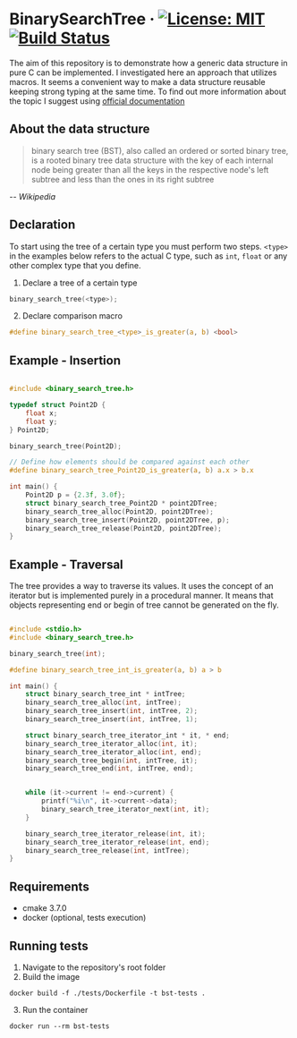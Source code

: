 # BinarySearchTree &middot; [![License: MIT](https://img.shields.io/badge/License-MIT-yellow.svg)](https://opensource.org/licenses/MIT) [![Build Status](https://travis-ci.org/mateuszstompor/BinarySearchTree.svg?branch=master)](https://travis-ci.org/mateuszstompor/BinarySearchTree)

The aim of this repository is to demonstrate how a generic data structure in pure C can be implemented.
I investigated here an approach that utilizes macros.
It seems a convenient way to make a data structure reusable keeping strong typing at the same time.
To find out more information about the topic I suggest using [official documentation](https://gcc.gnu.org/onlinedocs/cpp/Macros.html)

## About the data structure
> binary search tree (BST), also called an ordered or sorted binary tree, is a rooted binary tree data structure with the key of each internal node being greater than all the keys in the respective node's left subtree and less than the ones in its right subtree

-- <cite>Wikipedia</cite>


## Declaration
To start using the tree of a certain type you must perform two steps. 
`<type>` in the examples below refers to the actual C type, such as `int`, `float` or any other complex type that you define.
1. Declare a tree of a certain type
```c
binary_search_tree(<type>);
```
2. Declare comparison macro
```c
#define binary_search_tree_<type>_is_greater(a, b) <bool>
```

## Example - Insertion
```c

#include <binary_search_tree.h>

typedef struct Point2D {
    float x;
    float y;
} Point2D;

binary_search_tree(Point2D);

// Define how elements should be compared against each other
#define binary_search_tree_Point2D_is_greater(a, b) a.x > b.x

int main() {
    Point2D p = {2.3f, 3.0f};
    struct binary_search_tree_Point2D * point2DTree;
    binary_search_tree_alloc(Point2D, point2DTree);
    binary_search_tree_insert(Point2D, point2DTree, p);
    binary_search_tree_release(Point2D, point2DTree);
}

```

## Example - Traversal
The tree provides a way to traverse its values.
It uses the concept of an iterator but is implemented purely in a procedural manner.
It means that objects representing end or begin of tree cannot be generated on the fly.

```c

#include <stdio.h>
#include <binary_search_tree.h>

binary_search_tree(int);

#define binary_search_tree_int_is_greater(a, b) a > b

int main() {
    struct binary_search_tree_int * intTree;
    binary_search_tree_alloc(int, intTree);
    binary_search_tree_insert(int, intTree, 2);
    binary_search_tree_insert(int, intTree, 1);

    struct binary_search_tree_iterator_int * it, * end;
    binary_search_tree_iterator_alloc(int, it);
    binary_search_tree_iterator_alloc(int, end);
    binary_search_tree_begin(int, intTree, it);
    binary_search_tree_end(int, intTree, end);


    while (it->current != end->current) {
        printf("%i\n", it->current->data);
        binary_search_tree_iterator_next(int, it);
    }

    binary_search_tree_iterator_release(int, it);
    binary_search_tree_iterator_release(int, end);
    binary_search_tree_release(int, intTree);
}

```

## Requirements
* cmake 3.7.0
* docker (optional, tests execution)

## Running tests
1. Navigate to the repository's root folder
2. Build the image
```
docker build -f ./tests/Dockerfile -t bst-tests .
```
3. Run the container
```
docker run --rm bst-tests
```


